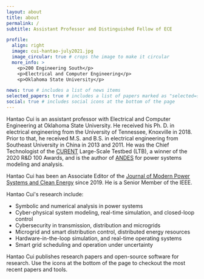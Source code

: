 ```yaml
---
layout: about
title: about
permalink: /
subtitle: Assistant Professor and Distinguished Fellow of ECE

profile:
  align: right
  image: cui-hantao-july2021.jpg
  image_circular: true # crops the image to make it circular
  more_info: >
    <p>200 Engineering South</p>
    <p>Electrical and Computer Engineering</p>
    <p>Oklahoma State University</p>

news: true # includes a list of news items
selected_papers: true # includes a list of papers marked as "selected={true}"
social: true # includes social icons at the bottom of the page
---
```

Hantao Cui is an assistant professor with Electrical and Computer Engineering at
Oklahoma State University. He received his Ph. D. in electrical engineering from
the University of Tennessee, Knoxville in 2018. Prior to that, he received M.S.
and B.S. in electrical engineering from Southeast University in China in 2013
and 2011. He was the Chief Technologist of the [CURENT](https://curent.utk.edu)
Large-Scale Testbed (LTB), a winner of the 2020 R&D 100 Awards, and is the
author of [ANDES](https://github.com/cuihantao/andes) for power systems modeling
and analysis.

Hantao Cui has been an Associate Editor of the [Journal of Modern Power Systems
and Clean Energy](http://www.mpce.info) since 2019. He is a Senior Member of the
IEEE.

Hantao Cui's research include:

- Symbolic and numerical analysis in power systems
- Cyber-physical system modeling, real-time simulation, and closed-loop control
- Cybersecurity in transmission, distribution and microgrids
- Microgrid and smart distribution control, distributed energy resources
- Hardware-in-the-loop simulation, and real-time operating systems
- Smart grid scheduling and operation under uncertainty

Hantao Cui publishes research papers and open-source software for research.
Use the icons at the bottom of the page to checkout the most recent papers and tools.